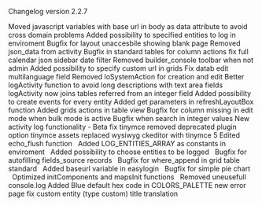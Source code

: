 Changelog version 2.2.7
 
Moved javascript variables with base url in body as data attribute to avoid cross domain problems
Added possibility to specified entities to log in enviroment
Bugfix for layout unaccesbile showing blank page
Removed json_data from activity
Bugfix in standard tables for column actions
fix full calendar json sidebar date filter
Removed builder_console toolbar when not admin
Added possibility to specify custom url in grids
Fix datab edit multilanguage field
Removed loSystemAction for creation and edit
Better logActivity function to avoid long descriptions with text area fields
logActivity now joins tables referred from an integer field
Added possibility to create events for every entity
Added get parameters in refreshLayoutBox function
Added grids actions in table view
Bugfix for column missing in edit mode when bulk mode is active
Bugfix when search in integer values
New activity log functionality - Beta
fix tinymce removed deprecated plugin option
tinymce assets
replaced wysiwyg ckeditor with tinymce 5
Edited echo_flush function
  Added LOG_ENTITIES_ARRAY as constants in enviroment
  Added possibility to choose entities to be logged
  Bugfix for autofilling fields_source records
  Bugfix for where_append in grid table standard
  Added baseurl variable in easylogin
  Bugfix for simple pie chart
  Optimized initComponents and mapsInit functions
  Removed uneusefull console.log
Added Blue default hex code in COLORS_PALETTE
new error page
fix custom entity (type custom) title translation
